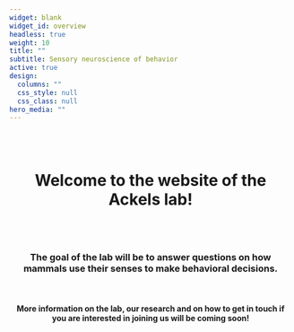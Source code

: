 ```yaml
---
widget: blank
widget_id: overview
headless: true
weight: 10
title: ""
subtitle: Sensory neuroscience of behavior
active: true
design:
  columns: ""
  css_style: null
  css_class: null
hero_media: ""
---
```



<!-- <h1 style="text-align: center;">Sensory neuroscience of behaviour lab</h1> -->

<br>
<br>

<h1 style="text-align: center;">Welcome to the website of the  
 <br>
Ackels lab!  </h1>
<br>
<br>
<h3 style="text-align: center;">The goal of the lab will be to answer questions on how mammals use their senses to make behavioral decisions.</h3>
<br>
<h4 style="text-align: center;">More information on the lab, our research and on how to get in touch if you are interested in joining us will be coming soon!  </h4>
